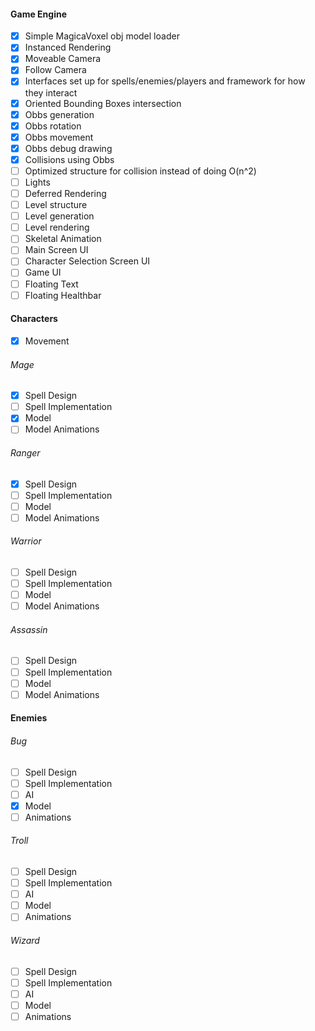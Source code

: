 #### Game Engine
- [x] Simple MagicaVoxel obj model loader
- [x] Instanced Rendering
- [x] Moveable Camera
- [x] Follow Camera
- [x] Interfaces set up for spells/enemies/players and framework for how they interact
- [x] Oriented Bounding Boxes intersection
- [x] Obbs generation
- [x] Obbs rotation
- [x] Obbs movement
- [x] Obbs debug drawing
- [x] Collisions using Obbs
- [ ] Optimized structure for collision instead of doing O(n^2)
- [ ] Lights
- [ ] Deferred Rendering
- [ ] Level structure
- [ ] Level generation
- [ ] Level rendering
- [ ] Skeletal Animation
- [ ] Main Screen UI
- [ ] Character Selection Screen UI
- [ ] Game UI
- [ ] Floating Text
- [ ] Floating Healthbar

#### Characters
- [x] Movement

###### Mage
- [x] Spell Design
- [ ] Spell Implementation
- [x] Model
- [ ] Model Animations

###### Ranger
- [x] Spell Design
- [ ] Spell Implementation
- [ ] Model
- [ ] Model Animations

###### Warrior
- [ ] Spell Design
- [ ] Spell Implementation
- [ ] Model
- [ ] Model Animations

###### Assassin
- [ ] Spell Design
- [ ] Spell Implementation
- [ ] Model
- [ ] Model Animations

#### Enemies

###### Bug
- [ ] Spell Design
- [ ] Spell Implementation
- [ ] AI
- [x] Model
- [ ] Animations

###### Troll
- [ ] Spell Design
- [ ] Spell Implementation
- [ ] AI
- [ ] Model
- [ ] Animations

###### Wizard
- [ ] Spell Design
- [ ] Spell Implementation
- [ ] AI
- [ ] Model
- [ ] Animations
